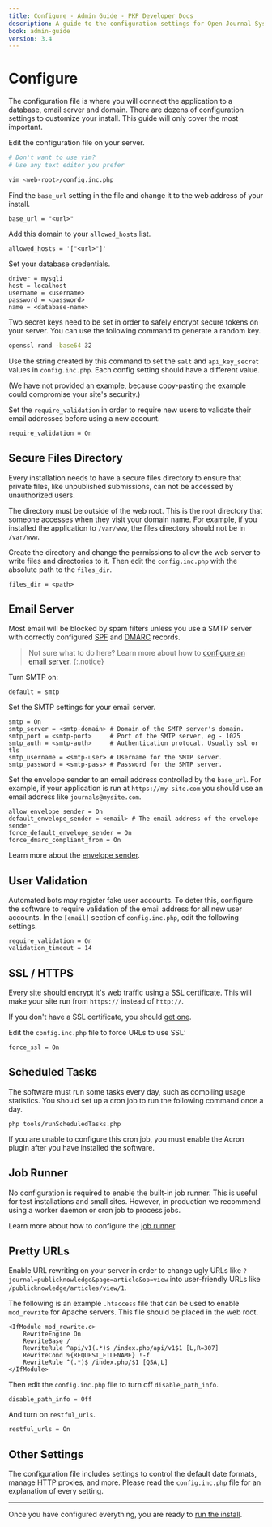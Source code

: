 ```yaml
---
title: Configure - Admin Guide - PKP Developer Docs
description: A guide to the configuration settings for Open Journal Systems (OJS), Open Monograph Press (OPS) or Open Preprint Systems (OPS).
book: admin-guide
version: 3.4
---
```


# Configure

The configuration file is where you will connect the application to a database, email server and domain. There are dozens of configuration settings to customize your install. This guide will only cover the most important.

Edit the configuration file on your server.

```bash
# Don't want to use vim?
# Use any text editor you prefer

vim <web-root>/config.inc.php
```

Find the `base_url` setting in the file and change it to the web address of your install.

```
base_url = "<url>"
```

Add this domain to your `allowed_hosts` list.

```
allowed_hosts = '["<url>"]'
```

Set your database credentials.

```
driver = mysqli
host = localhost
username = <username>
password = <password>
name = <database-name>
```

Two secret keys need to be set in order to safely encrypt secure tokens on your server. You can use the following command to generate a random key.

```bash
openssl rand -base64 32
```

Use the string created by this command to set the `salt` and `api_key_secret` values in `config.inc.php`. Each config setting should have a different value.

(We have not provided an example, because copy-pasting the example could compromise your site's security.)

Set the `require_validation` in order to require new users to validate their email addresses before using a new account.

```
require_validation = On
```

## Secure Files Directory

Every installation needs to have a secure files directory to ensure that private files, like unpublished submissions, can not be accessed by unauthorized users.

The directory must be outside of the web root. This is the root directory that someone accesses when they visit your domain name. For example, if you installed the application to `/var/www`, the files directory should not be in `/var/www`.

Create the directory and change the permissions to allow the web server to write files and directories to it. Then edit the `config.inc.php` with the absolute path to the `files_dir`.

```
files_dir = <path>
```

## Email Server

Most email will be blocked by spam filters unless you use a SMTP server with correctly configured [SPF](https://en.wikipedia.org/wiki/Sender_Policy_Framework) and [DMARC](https://en.wikipedia.org/wiki/DMARC) records.

> Not sure what to do here? Learn more about how to [configure an email server](./advanced-email).
{:.notice}

Turn SMTP on:

```
default = smtp
```

Set the SMTP settings for your email server.

```
smtp = On
smtp_server = <smtp-domain> # Domain of the SMTP server's domain.
smtp_port = <smtp-port>     # Port of the SMTP server, eg - 1025
smtp_auth = <smtp-auth>     # Authentication protocal. Usually ssl or tls
smtp_username = <smtp-user> # Username for the SMTP server.
smtp_password = <smtp-pass> # Password for the SMTP server.
```

Set the envelope sender to an email address controlled by the `base_url`. For example, if your application is run at `https://my-site.com` you should use an email address like `journals@mysite.com`.

```
allow_envelope_sender = On
default_envelope_sender = <email> # The email address of the envelope sender
force_default_envelope_sender = On
force_dmarc_compliant_from = On
```

Learn more about the [envelope sender](./advanced-email#dmarc).

## User Validation

Automated bots may register fake user accounts. To deter this, configure the software to require validation of the email address for all new user accounts. In the `[email]` section of `config.inc.php`, edit the following settings.

```
require_validation = On
validation_timeout = 14
```

## SSL / HTTPS

Every site should encrypt it's web traffic using a SSL certificate. This will make your site run from `https://` instead of `http://`.

If you don't have a SSL certificate, you should [get one](./securing-your-system#sslencryption).

Edit the `config.inc.php` file to force URLs to use SSL:

```
force_ssl = On
```

## Scheduled Tasks

The software must run some tasks every day, such as compiling usage statistics. You should set up a cron job to run the following command once a day.

```
php tools/runScheduledTasks.php
```

If you are unable to configure this cron job, you must enable the Acron plugin after you have installed the software.

## Job Runner

No configuration is required to enable the built-in job runner. This is useful for test installations and small sites. However, in production we recommend using a worker daemon or cron job to process jobs.

Learn more about how to configure the [job runner](./advanced-jobs).

## Pretty URLs

Enable URL rewriting on your server in order to change ugly URLs like `?journal=publicknowledge&page=article&op=view` into user-friendly URLs like `/publicknowledge/articles/view/1`.

The following is an example `.htaccess` file that can be used to enable `mod_rewrite` for Apache servers. This file should be placed in the web root.

```
<IfModule mod_rewrite.c>
    RewriteEngine On
    RewriteBase /
    RewriteRule ^api/v1(.*)$ /index.php/api/v1$1 [L,R=307]
    RewriteCond %{REQUEST_FILENAME} !-f
    RewriteRule ^(.*)$ /index.php/$1 [QSA,L]
</IfModule>
```

Then edit the `config.inc.php` file to turn off `disable_path_info`.

```
disable_path_info = Off
```

And turn on `restful_urls`.

```
restful_urls = On
```

## Other Settings

The configuration file includes settings to control the default date formats, manage HTTP proxies, and more. Please read the `config.inc.php` file for an explanation of every setting.

---

Once you have configured everything, you are ready to [run the install](./install).